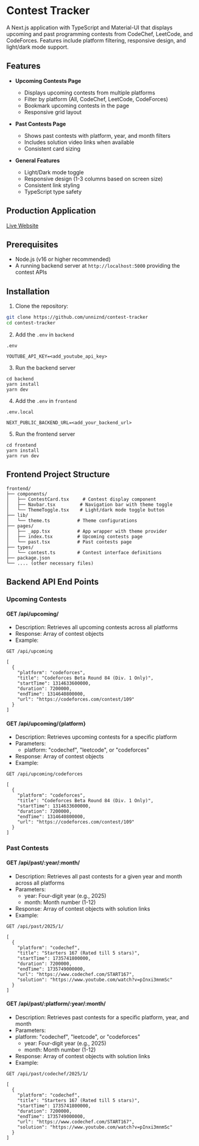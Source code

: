 # Contest Tracker

A Next.js application with TypeScript and Material-UI that displays upcoming and past programming contests from CodeChef, LeetCode, and CodeForces. Features include platform filtering, responsive design, and light/dark mode support.

## Features

- **Upcoming Contests Page**
  - Displays upcoming contests from multiple platforms
  - Filter by platform (All, CodeChef, LeetCode, CodeForces)
  - Bookmark upcoming contests in the page
  - Responsive grid layout

- **Past Contests Page**
  - Shows past contests with platform, year, and month filters
  - Includes solution video links when available
  - Consistent card sizing

- **General Features**
  - Light/Dark mode toggle
  - Responsive design (1-3 columns based on screen size)
  - Consistent link styling
  - TypeScript type safety

## Production Application
[Live Website](https://cpcontests.vercel.app/)

## Prerequisites

- Node.js (v16 or higher recommended)
- A running backend server at `http://localhost:5000` providing the contest APIs

## Installation

1. Clone the repository:
```bash
git clone https://github.com/unniznd/contest-tracker
cd contest-tracker
```
2. Add the ```.env``` in ```backend```

```.env```
```
YOUTUBE_API_KEY=<add_youtube_api_key>
```

3. Run the backend server


```
cd backend
yarn install
yarn dev
```

4. Add the ```.env``` in ```frontend```

```.env.local```
```
NEXT_PUBLIC_BACKEND_URL=<add_your_backend_url>
```

5. Run the frontend server
```
cd frontend
yarn install
yarn run dev
```

## Frontend Project Structure
```
frontend/
├── components/
│   ├── ContestCard.tsx     # Contest display component
│   ├── Navbar.tsx         # Navigation bar with theme toggle
│   └── ThemeToggle.tsx    # Light/dark mode toggle button
├── lib/
│   └── theme.ts          # Theme configurations
├── pages/
│   ├── _app.tsx          # App wrapper with theme provider
│   ├── index.tsx         # Upcoming contests page
│   └── past.tsx          # Past contests page
├── types/
│   └── contest.ts        # Contest interface definitions
├── package.json
└── .... (other necessary files)
```

## Backend API End Points

### Upcoming Contests 
#### GET /api/upcoming/
* Description: Retrieves all upcoming contests across all platforms
* Response: Array of contest objects
* Example:
```
GET /api/upcoming
```
```
[
  {
    "platform": "codeforces",
    "title": "Codeforces Beta Round 84 (Div. 1 Only)",
    "startTime": 1314633600000,
    "duration": 7200000,
    "endTime": 1314640800000,
    "url": "https://codeforces.com/contest/109"
  }
]
```

#### GET /api/upcoming/{platform}
* Description: Retrieves upcoming contests for a specific platform
* Parameters:
    * platform: "codechef", "leetcode", or "codeforces"
* Response: Array of contest objects
* Example:
```
GET /api/upcoming/codeforces
```
```
[
  {
    "platform": "codeforces",
    "title": "Codeforces Beta Round 84 (Div. 1 Only)",
    "startTime": 1314633600000,
    "duration": 7200000,
    "endTime": 1314640800000,
    "url": "https://codeforces.com/contest/109"
  }
]
```

### Past Contests
#### GET /api/past/:year/:month/
* Description: Retrieves all past contests for a given year and month across all platforms
* Parameters:
    * year: Four-digit year (e.g., 2025)
    * month: Month number (1-12)
* Response: Array of contest objects with solution links
* Example:
```
GET /api/past/2025/1/
```
```
[
  {
    "platform": "codechef",
    "title": "Starters 167 (Rated till 5 stars)",
    "startTime": 1735741800000,
    "duration": 7200000,
    "endTime": 1735749000000,
    "url": "https://www.codechef.com/START167",
    "solution": "https://www.youtube.com/watch?v=pInxi3mnmSc"
  }
]

```

#### GET /api/past/:platform/:year/:month/
* Description: Retrieves past contests for a specific platform, year, and month
* Parameters:
* platform: "codechef", "leetcode", or "codeforces"
    * year: Four-digit year (e.g., 2025)
    * month: Month number (1-12)
* Response: Array of contest objects with solution links
* Example:
```
GET /api/past/codechef/2025/1/
```
```
[
  {
    "platform": "codechef",
    "title": "Starters 167 (Rated till 5 stars)",
    "startTime": 1735741800000,
    "duration": 7200000,
    "endTime": 1735749000000,
    "url": "https://www.codechef.com/START167",
    "solution": "https://www.youtube.com/watch?v=pInxi3mnmSc"
  }
]
```

